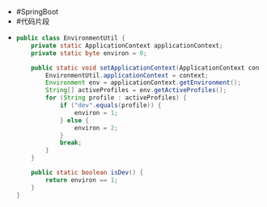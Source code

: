 - #SpringBoot
- #代码片段
- ```java
  public class EnvironmentUtil {
      private static ApplicationContext applicationContext;
      private static byte environ = 0;
  
      public static void setApplicationContext(ApplicationContext context) {
          EnvironmentUtil.applicationContext = context;
          Environment env = applicationContext.getEnvironment();
          String[] activeProfiles = env.getActiveProfiles();
          for (String profile : activeProfiles) {
              if ("dev".equals(profile)) {
                  environ = 1;
              } else {
                  environ = 2;
              }
              break;
          }
      }
  
      public static boolean isDev() {
          return environ == 1;
      }
  }
  ```